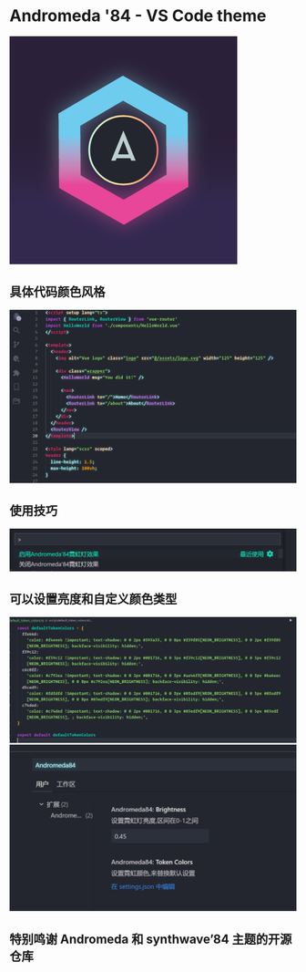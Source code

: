 # Andromeda '84 - VS Code theme

![](./images/icon.png)

## 具体代码颜色风格

![](./images/code.png)

## 使用技巧

![](./images/method.png)

## 可以设置亮度和自定义颜色类型

![](./images/style.png)
![](./images/setting.png)

## 特别鸣谢 Andromeda 和 synthwave’84 主题的开源仓库
